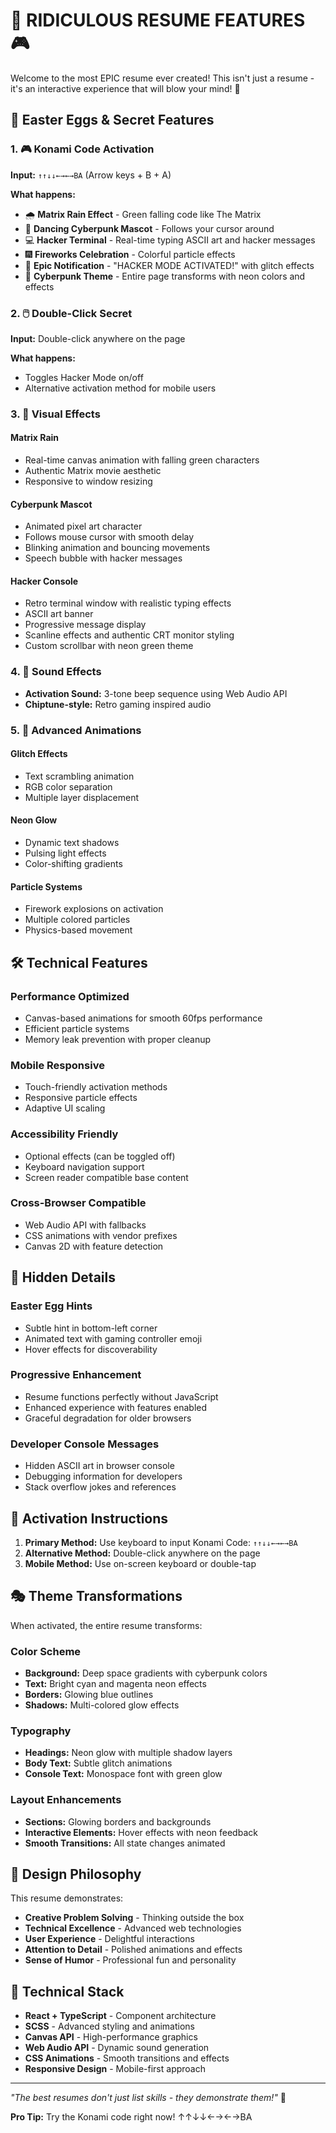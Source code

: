 # 🚀 RIDICULOUS RESUME FEATURES 🎮

Welcome to the most EPIC resume ever created! This isn't just a resume - it's an interactive experience that will blow your mind! 🤯

## 🎯 Easter Eggs & Secret Features

### 1. 🎮 Konami Code Activation
**Input:** `↑↑↓↓←→←→BA` (Arrow keys + B + A)

**What happens:**
- 🌧️ **Matrix Rain Effect** - Green falling code like The Matrix
- 🤖 **Dancing Cyberpunk Mascot** - Follows your cursor around
- 💻 **Hacker Terminal** - Real-time typing ASCII art and hacker messages
- 🎆 **Fireworks Celebration** - Colorful particle effects
- 🚨 **Epic Notification** - "HACKER MODE ACTIVATED!" with glitch effects
- 🌈 **Cyberpunk Theme** - Entire page transforms with neon colors and effects

### 2. 🖱️ Double-Click Secret
**Input:** Double-click anywhere on the page

**What happens:**
- Toggles Hacker Mode on/off
- Alternative activation method for mobile users

### 3. 🎨 Visual Effects

#### Matrix Rain
- Real-time canvas animation with falling green characters
- Authentic Matrix movie aesthetic
- Responsive to window resizing

#### Cyberpunk Mascot
- Animated pixel art character
- Follows mouse cursor with smooth delay
- Blinking animation and bouncing movements
- Speech bubble with hacker messages

#### Hacker Console
- Retro terminal window with realistic typing effects
- ASCII art banner
- Progressive message display
- Scanline effects and authentic CRT monitor styling
- Custom scrollbar with neon green theme

### 4. 🎵 Sound Effects
- **Activation Sound:** 3-tone beep sequence using Web Audio API
- **Chiptune-style:** Retro gaming inspired audio

### 5. 🌟 Advanced Animations

#### Glitch Effects
- Text scrambling animation
- RGB color separation
- Multiple layer displacement

#### Neon Glow
- Dynamic text shadows
- Pulsing light effects
- Color-shifting gradients

#### Particle Systems
- Firework explosions on activation
- Multiple colored particles
- Physics-based movement

## 🛠️ Technical Features

### Performance Optimized
- Canvas-based animations for smooth 60fps performance
- Efficient particle systems
- Memory leak prevention with proper cleanup

### Mobile Responsive
- Touch-friendly activation methods
- Responsive particle effects
- Adaptive UI scaling

### Accessibility Friendly
- Optional effects (can be toggled off)
- Keyboard navigation support
- Screen reader compatible base content

### Cross-Browser Compatible
- Web Audio API with fallbacks
- CSS animations with vendor prefixes
- Canvas 2D with feature detection

## 🎪 Hidden Details

### Easter Egg Hints
- Subtle hint in bottom-left corner
- Animated text with gaming controller emoji
- Hover effects for discoverability

### Progressive Enhancement
- Resume functions perfectly without JavaScript
- Enhanced experience with features enabled
- Graceful degradation for older browsers

### Developer Console Messages
- Hidden ASCII art in browser console
- Debugging information for developers
- Stack overflow jokes and references

## 🚀 Activation Instructions

1. **Primary Method:** Use keyboard to input Konami Code: `↑↑↓↓←→←→BA`
2. **Alternative Method:** Double-click anywhere on the page
3. **Mobile Method:** Use on-screen keyboard or double-tap

## 🎭 Theme Transformations

When activated, the entire resume transforms:

### Color Scheme
- **Background:** Deep space gradients with cyberpunk colors
- **Text:** Bright cyan and magenta neon effects
- **Borders:** Glowing blue outlines
- **Shadows:** Multi-colored glow effects

### Typography
- **Headings:** Neon glow with multiple shadow layers
- **Body Text:** Subtle glitch animations
- **Console Text:** Monospace font with green glow

### Layout Enhancements
- **Sections:** Glowing borders and backgrounds
- **Interactive Elements:** Hover effects with neon feedback
- **Smooth Transitions:** All state changes animated

## 🎨 Design Philosophy

This resume demonstrates:
- **Creative Problem Solving** - Thinking outside the box
- **Technical Excellence** - Advanced web technologies
- **User Experience** - Delightful interactions
- **Attention to Detail** - Polished animations and effects
- **Sense of Humor** - Professional fun and personality

## 🔧 Technical Stack

- **React + TypeScript** - Component architecture
- **SCSS** - Advanced styling and animations
- **Canvas API** - High-performance graphics
- **Web Audio API** - Dynamic sound generation
- **CSS Animations** - Smooth transitions and effects
- **Responsive Design** - Mobile-first approach

---

*"The best resumes don't just list skills - they demonstrate them!"* 🚀

**Pro Tip:** Try the Konami code right now! ↑↑↓↓←→←→BA